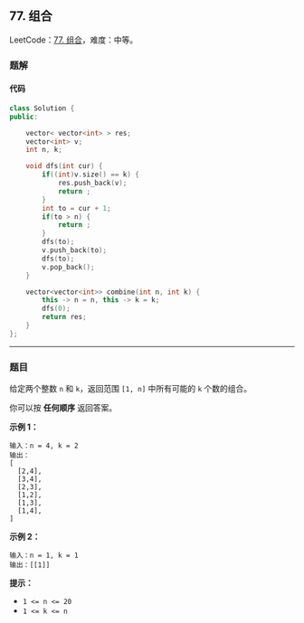 ## 77. 组合

LeetCode：[77. 组合](https://leetcode.cn/problems/combinations/)，难度：中等。

### 题解

#### 代码

```c++
class Solution {
public:

    vector< vector<int> > res;
    vector<int> v;
    int n, k;

    void dfs(int cur) {
        if((int)v.size() == k) {
            res.push_back(v);
            return ;
        }
        int to = cur + 1;
        if(to > n) {
            return ;
        }
        dfs(to);
        v.push_back(to);
        dfs(to);
        v.pop_back();
    }

    vector<vector<int>> combine(int n, int k) {
        this -> n = n, this -> k = k;
        dfs(0);
        return res;
    }
};
```



---



### 题目

给定两个整数 `n` 和 `k`，返回范围 `[1, n]` 中所有可能的 `k` 个数的组合。

你可以按 **任何顺序** 返回答案。

 

**示例 1：**

```
输入：n = 4, k = 2
输出：
[
  [2,4],
  [3,4],
  [2,3],
  [1,2],
  [1,3],
  [1,4],
]
```

**示例 2：**

```
输入：n = 1, k = 1
输出：[[1]]
```

 

**提示：**

- `1 <= n <= 20`
- `1 <= k <= n`


